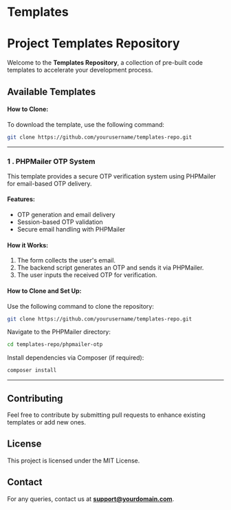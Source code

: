 # Templates
# Project Templates Repository

Welcome to the **Templates Repository**, a collection of pre-built code templates to accelerate your development process.

## Available Templates

#### How to Clone:
To download the template, use the following command:
```bash
git clone https://github.com/yourusername/templates-repo.git
```

---

### 1 . PHPMailer OTP System
This template provides a secure OTP verification system using PHPMailer for email-based OTP delivery.

#### Features:
- OTP generation and email delivery
- Session-based OTP validation
- Secure email handling with PHPMailer

#### How it Works:
1. The form collects the user's email.
2. The backend script generates an OTP and sends it via PHPMailer.
3. The user inputs the received OTP for verification.

#### How to Clone and Set Up:
Use the following command to clone the repository:
```bash
git clone https://github.com/yourusername/templates-repo.git
```

Navigate to the PHPMailer directory:
```bash
cd templates-repo/phpmailer-otp
```

Install dependencies via Composer (if required):
```bash
composer install
```

---

## Contributing
Feel free to contribute by submitting pull requests to enhance existing templates or add new ones.

## License
This project is licensed under the MIT License.

## Contact
For any queries, contact us at **support@yourdomain.com**.

